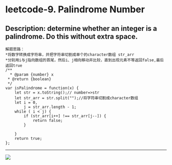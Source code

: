 leetcode-9. Palindrome Number <br>
====
Description: determine whether an integer is a palindrome. Do this without extra space. <br>
---
    解题思路：
    *将数字转换成字符串，并把字符串切割成单个的character数组 str_arr
    *分别用i与j指向数组的首尾，然后i、j相向移动并比较，直到出现元素不等返回false,最后返回true
    /**
      * @param {number} x
     * @return {boolean}
     */
    var isPalindrome = function(x) {
        let str = x.toString();// number=>str
        let str_arr = str.split("");//将字符串切割成character数组
        let i = 0,
            j = str_arr.length - 1;
        while ( i < j) {
            if (str_arr[i++] !== str_arr[j--]) {
                return false;
            }

        }
        return true;
    };
---
![](http://www.baidu.com/img/bdlogo.gif)  
